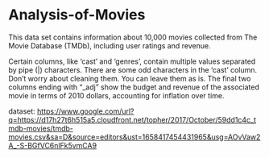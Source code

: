 # Analysis-of-Movies
This data set contains information about 10,000 movies collected from The Movie Database (TMDb), including user ratings and revenue.

Certain columns, like ‘cast’ and ‘genres’, contain multiple values separated by pipe (|) characters.
There are some odd characters in the ‘cast’ column. Don’t worry about cleaning them. You can leave them as is.
The final two columns ending with “_adj” show the budget and revenue of the associated movie in terms of 2010 dollars, accounting for inflation over time.

dataset: https://www.google.com/url?q=https://d17h27t6h515a5.cloudfront.net/topher/2017/October/59dd1c4c_tmdb-movies/tmdb-movies.csv&sa=D&source=editors&ust=1658417454431965&usg=AOvVaw2A_-S-BGfVC6nlFk5vmCA9

